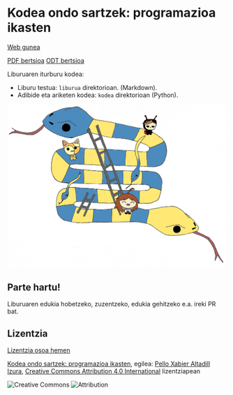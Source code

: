 # Kodea ondo sartzek: programazioa ikasten

[Web gunea](http://programazioa.pello.io/)

[PDF bertsioa](http://programazioa.pello.io/liburua/programazioa_eu.pdf)
[ODT bertsioa](http://programazioa.pello.io/liburua/programazioa_eu.odt)

Liburuaren iturburu kodea:

- Liburu testua: `liburua` direktorioan. (Markdown).
- Adibide eta ariketen kodea: `kodea` direktorioan (Python).

![azala](liburua/images/cover.jpg)



## Parte hartu!

Liburuaren edukia hobetzeko, zuzentzeko, edukia gehitzeko e.a. ireki PR bat.

## Lizentzia

[Lizentzia osoa hemen](https://creativecommons.org/licenses/by/4.0/deed.eu)

[Kodea ondo sartzek: programazioa ikasten](https://github.com/pxai/programazioa), egilea: [Pello Xabier Altadill Izura](https://github.com/pxai), [Creative Commons Attribution 4.0 International](https://creativecommons.org/licenses/by/4.0/?ref=chooser-v1) lizentziapean

![Creative Commons](https://mirrors.creativecommons.org/presskit/icons/cc.svg?ref=chooser-v1) ![Attribution](https://mirrors.creativecommons.org/presskit/icons/by.svg?ref=chooser-v1)


